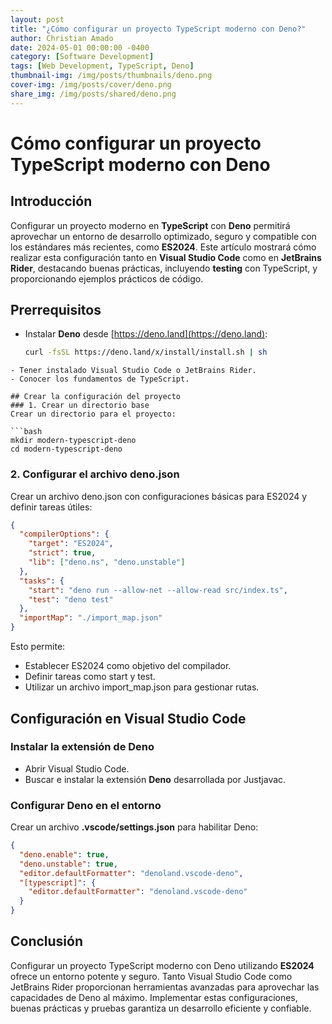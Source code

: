 ```yaml
---
layout: post
title: "¿Cómo configurar un proyecto TypeScript moderno con Deno?"
author: Christian Amado
date: 2024-05-01 00:00:00 -0400
category: [Software Development]
tags: [Web Development, TypeScript, Deno]
thumbnail-img: /img/posts/thumbnails/deno.png
cover-img: /img/posts/cover/deno.png
share_img: /img/posts/shared/deno.png
---
```


# Cómo configurar un proyecto TypeScript moderno con Deno

## Introducción

Configurar un proyecto moderno en **TypeScript** con **Deno** permitirá aprovechar un entorno de desarrollo optimizado, seguro y compatible con los estándares más recientes, como **ES2024**. Este artículo mostrará cómo realizar esta configuración tanto en **Visual Studio Code** como en **JetBrains Rider**, destacando buenas prácticas, incluyendo **testing** con TypeScript, y proporcionando ejemplos prácticos de código.

<!--more-->

## Prerrequisitos

- Instalar **Deno** desde [https://deno.land](https://deno.land):
  ```bash
  curl -fsSL https://deno.land/x/install/install.sh | sh
```
- Tener instalado Visual Studio Code o JetBrains Rider.
- Conocer los fundamentos de TypeScript.

## Crear la configuración del proyecto
### 1. Crear un directorio base
Crear un directorio para el proyecto:

```bash
mkdir modern-typescript-deno
cd modern-typescript-deno
```

### 2. Configurar el archivo deno.json
Crear un archivo deno.json con configuraciones básicas para ES2024 y definir tareas útiles:

```json
{
  "compilerOptions": {
    "target": "ES2024",
    "strict": true,
    "lib": ["deno.ns", "deno.unstable"]
  },
  "tasks": {
    "start": "deno run --allow-net --allow-read src/index.ts",
    "test": "deno test"
  },
  "importMap": "./import_map.json"
}
```

Esto permite:

- Establecer ES2024 como objetivo del compilador.
- Definir tareas como start y test.
- Utilizar un archivo import_map.json para gestionar rutas.

## Configuración en Visual Studio Code
### Instalar la extensión de Deno
- Abrir Visual Studio Code.
- Buscar e instalar la extensión **Deno** desarrollada por Justjavac.

### Configurar Deno en el entorno
Crear un archivo **.vscode/settings.json** para habilitar Deno:

```json
{
  "deno.enable": true,
  "deno.unstable": true,
  "editor.defaultFormatter": "denoland.vscode-deno",
  "[typescript]": {
    "editor.defaultFormatter": "denoland.vscode-deno"
  }
}
```

## Conclusión
Configurar un proyecto TypeScript moderno con Deno utilizando **ES2024** ofrece un entorno potente y seguro. Tanto Visual Studio Code como JetBrains Rider proporcionan herramientas avanzadas para aprovechar las capacidades de Deno al máximo. Implementar estas configuraciones, buenas prácticas y pruebas garantiza un desarrollo eficiente y confiable.